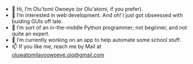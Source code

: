 - 👋 Hi, I’m Olu'tomi Owoeye (or Olu'atomi, if you prefer).
- 👀 I’m interested in web development. And oh! I just got obseessed with buiding GUIs off late.
- 🌱 I’m sort of an in-the-middle Python programmer; not beginner, and not quite an expert.
- 💞️ I’m currently working on an app to help automate some school stuff.
- 📫 If you like me, reach me by Mail at oluwatomilayoowoeye.oio@gmail.com

<!---
oluatomi/oluatomi is a ✨ special ✨ repository because its `README.md` (this file) appears on your GitHub profile.
You can click the Preview link to take a look at your changes.
--->
